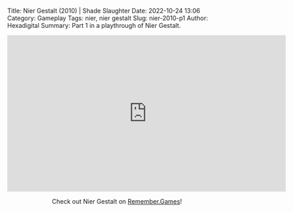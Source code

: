 Title: Nier Gestalt (2010) | Shade Slaughter
Date: 2022-10-24 13:06
Category: Gameplay
Tags: nier, nier gestalt
Slug: nier-2010-p1
Author: Hexadigital
Summary: Part 1 in a playthrough of Nier Gestalt.

<center><iframe src="https://www.youtube.com/embed/0Uq70R1pe8o?feature=oembed" allow="accelerometer; autoplay; encrypted-media; gyroscope; picture-in-picture" width="640" height="360" frameborder="0"></iframe>

Check out Nier Gestalt on [Remember.Games](https://remember.games/game/2307/nier/)!</center>